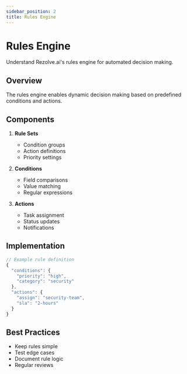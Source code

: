 ```yaml
---
sidebar_position: 2
title: Rules Engine
---
```


# Rules Engine

Understand Rezolve.ai's rules engine for automated decision making.

## Overview

The rules engine enables dynamic decision making based on predefined conditions and actions.

## Components

1. **Rule Sets**
   - Condition groups
   - Action definitions
   - Priority settings

2. **Conditions**
   - Field comparisons
   - Value matching
   - Regular expressions

3. **Actions**
   - Task assignment
   - Status updates
   - Notifications

## Implementation

```javascript
// Example rule definition
{
  "conditions": {
    "priority": "high",
    "category": "security"
  },
  "actions": {
    "assign": "security-team",
    "sla": "2-hours"
  }
}
```

## Best Practices

- Keep rules simple
- Test edge cases
- Document rule logic
- Regular reviews
